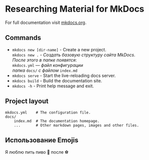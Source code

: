 # Researching Material for MkDocs

For full documentation visit [mkdocs.org](https://www.mkdocs.org).

## Commands

* `mkdocs new [dir-name]` - Create a new project.   
`mkdocs new .` - *Создать базовую структуру сайта MkDocs*.   
*После этого в папке появятся*:   
`mkdocs.yml` — *файл конфигурации*   
*папка* `docs/` *с файлом* `index.md`
* `mkdocs serve` - Start the live-reloading docs server.
* `mkdocs build` - Build the documentation site.
* `mkdocs -h` - Print help message and exit.

## Project layout

    mkdocs.yml    # The configuration file.
    docs/
        index.md  # The documentation homepage.
        ...       # Other markdown pages, images and other files.


## Использование Emojis
Я люблю пить пиво :beers: после :soccer:
